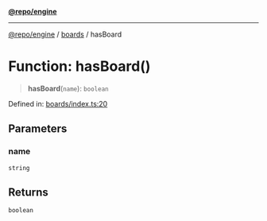[**@repo/engine**](../../README.md)

***

[@repo/engine](../../modules.md) / [boards](../README.md) / hasBoard

# Function: hasBoard()

> **hasBoard**(`name`): `boolean`

Defined in: [boards/index.ts:20](https://github.com/alexqguo/drinking-board-game-v3/blob/baf4fa7962752bee0d04b33c9ebdf9e8ad641491/packages/engine/src/boards/index.ts#L20)

## Parameters

### name

`string`

## Returns

`boolean`
